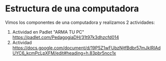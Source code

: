 # Estructura de una computadora

Vimos los componentes de una computadora y realizamos 2 actividades: 
1) Actividad en Padlet "ARMA TU PC" https://padlet.com/PedagogiaDH/31t97k3dhzcfd014
2) Actividad https://docs.google.com/document/d/19P5Z1wFUbzNjtfBdbr57mJkIRIAdUYC6_kcmPcLpXFM/edit#heading=h.83pbr5ncc1x

